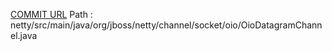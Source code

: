 [COMMIT URL](https://github.com/netty/netty/commit/84ed71d42dd951d7be5b14d37bcf56f383ecb965)
Path : netty/src/main/java/org/jboss/netty/channel/socket/oio/OioDatagramChannel.java
